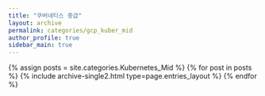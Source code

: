 ```yaml
---
title: "쿠버네티스 중급"
layout: archive
permalink: categories/gcp_kuber_mid
author_profile: true
sidebar_main: true
---
```


{% assign posts = site.categories.Kubernetes_Mid %}
{% for post in posts %} {% include archive-single2.html type=page.entries_layout %} {% endfor %}
